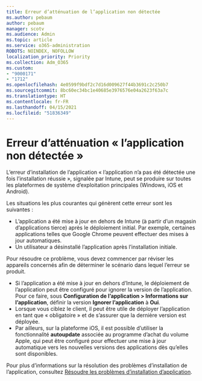 ```yaml
---
title: Erreur d’atténuation de l’application non détectée
ms.author: pebaum
author: pebaum
manager: scotv
ms.audience: Admin
ms.topic: article
ms.service: o365-administration
ROBOTS: NOINDEX, NOFOLLOW
localization_priority: Priority
ms.collection: Adm_O365
ms.custom:
- "9000171"
- "1712"
ms.openlocfilehash: 4e0599f9bdf2c7d16d009627f44b3691c2c250b7
ms.sourcegitcommit: 8bc60ec34bc1e40685e3976576e04a2623f63a7c
ms.translationtype: HT
ms.contentlocale: fr-FR
ms.lasthandoff: 04/15/2021
ms.locfileid: "51836349"
---
```

# <a name="mitigate-the-application-was-not-detected-error"></a>Erreur d’atténuation « l’application non détectée »

L’erreur d’installation de l’application « l’application n’a pas été détectée une fois l’installation réussie », signalée par Intune, peut se produire sur toutes les plateformes de système d’exploitation principales (Windows, iOS et Android).

Les situations les plus courantes qui génèrent cette erreur sont les suivantes :

- L’application a été mise à jour en dehors de Intune (à partir d’un magasin d’applications tierce) après le déploiement initial. Par exemple, certaines applications telles que Google Chrome peuvent effectuer des mises à jour automatiques.
- Un utilisateur a désinstallé l’application après l’installation initiale.

Pour résoudre ce problème, vous devez commencer par réviser les appareils concernés afin de déterminer le scénario dans lequel l’erreur se produit.

- Si l’application a été mise à jour en dehors d’Intune, le déploiement de l’application peut être configuré pour ignorer la version de l’application. Pour ce faire, sous **Configuration de l’application > Informations sur l’application**, définir la version **Ignorer l’application** à **Oui**.
- Lorsque vous ciblez le client, il peut être utile de déployer l’application en tant que « obligatoire » et de s’assurer que la dernière version est déployée.
- Par ailleurs, sur la plateforme iOS, il est possible d’utiliser la fonctionnalité **autoupdate** associée au programme d’achat du volume Apple, qui peut être configuré pour effectuer une mise à jour automatique vers les nouvelles versions des applications dès qu’elles sont disponibles.

Pour plus d’informations sur la résolution des problèmes d’installation de l’application, consultez [Résoudre les problèmes d’installation d’application](https://docs.microsoft.com/intune/troubleshoot-app-install).
